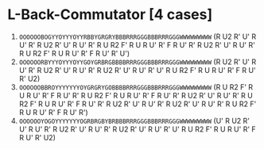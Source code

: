 # L-Back-Commutator [4 cases]

1. `OOOOOOBOGYYOYYYOYYRBBYGRGRYBBBRRRGGGBBBRRRGGGWWWWWWWWW` (R U2 R' U' R U' R' R U2 R' U' R U' R' R U R2 F' R U R U' R' F R U' R' R U2 R' U' R U' R' R U R2 F' R U R U' R' F R U' R' U')
1. `OOOOOORBYYYOYYYOYYGOYGRBRGBBBBRRRGGGBBBRRRGGGWWWWWWWWW` (R U2 R' U' R U' R' R U2 R' U' R U' R' R U2 R' U' R U' R' U' R U R2 F' R U R U' R' F R U' R' U2)
1. `OOOOOOBBROYYYYYYYOYGRGRYGOBBBBRRRGGGBBBRRRGGGWWWWWWWWW` (R U R2 F' R U R U' R' F R U' R' R U R2 F' R U R U' R' F R U' R' R U2 R' U' R U' R' R U R2 F' R U R U' R' F R U' R' R U2 R' U' R U' R' R U2 R' U' R U' R' R U R2 F' R U R U' R' F R U' R')
1. `OOOOOOYOGOYYYYYYYOGRBRGBYBRBBBRRRGGGBBBRRRGGGWWWWWWWWW` (U' R U2 R' U' R U' R' R U2 R' U' R U' R' R U2 R' U' R U' R' U' R U R2 F' R U R U' R' F R U' R' U2)
